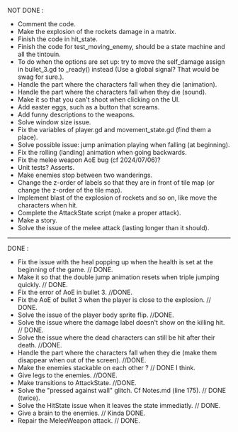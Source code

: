 NOT DONE :

- Comment the code.
- Make the explosion of the rockets damage in a matrix.
- Finish the code in hit_state.
- Finish the code for test_moving_enemy, should be a state machine and all the tintouin.
- To do when the options are set up: try to move the self_damage assign in bullet_3.gd to _ready() instead
	(Use a global signal? That would be swag for sure.).
- Handle the part where the characters fall when they die (animation).
- Handle the part where the characters fall when they die (sound).
- Make it so that you can't shoot when clicking on the UI.
- Add easter eggs, such as a button that screams.
- Add funny descriptions to the weapons.
- Solve window size issue.
- Fix the variables of player.gd and movement_state.gd (find them a place).
- Solve possible issue: jump animation playing when falling (at beginning).
- Fix the rolling (landing) animation when going backwards.
- Fix the melee weapon AoE bug (cf 2024/07/06)?
- Unit tests? Asserts.
- Make enemies stop between two wanderings.
- Change the z-order of labels so that they are in front of tile map (or change the z-order of the tile map).
- Implement blast of the explosion of rockets and so on, like move the characters when hit.
- Complete the AttackState script (make a proper attack).
- Make a story.
- Solve the issue of the melee attack (lasting longer than it should).

------------------------------------------------------------------------------------------------------
DONE :

- Fix the issue with the heal popping up when the health is set at the beginning of the game. // DONE.
- Make it so that the double jump animation resets when triple jumping quickly. // DONE.
- Fix the error of AoE in bullet 3. //DONE.
- Fix the AoE of bullet 3 when the player is close to the explosion. // DONE.
- Solve the issue of the player body sprite flip. //DONE.
- Solve the issue where the damage label doesn't show on the killing hit. // DONE.
- Solve the issue where the dead characters can still be hit after their death. //DONE.
- Handle the part where the characters fall when they die (make them disappear when out of the screen). //DONE.
- Make the enemies stackable on each other ? // DONE I think.
- Give legs to the enemies. //DONE.
- Make transitions to AttackState. //DONE.
- Solve the "pressed against wall" glitch. Cf Notes.md (line 175). // DONE (twice).
- Solve the HitState issue when it leaves the state immediatly. // DONE.
- Give a brain to the enemies. // Kinda DONE.
- Repair the MeleeWeapon attack. // DONE.
